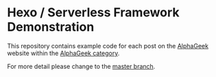# Hexo / Serverless Framework Demonstration

This repository contains example code for each post on the [AlphaGeek](https://alphageek.com.au) website within the [AlphaGeek category](https://alphageek.com.au/categories/AlphaGeek/).

For more detail please change to the [master branch](https://github.com/nibynool/hexo-serverless-example/tree/master).